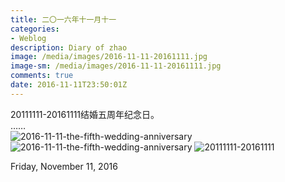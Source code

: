```yaml
---
title: 二〇一六年十一月十一
categories:
- Weblog
description: Diary of zhao
image: /media/images/2016-11-11-20161111.jpg
image-sm: /media/images/2016-11-11-20161111.jpg
comments: true
date: 2016-11-11T23:50:01Z
---
```


20111111-20161111结婚五周年纪念日。    
……    
![2016-11-11-the-fifth-wedding-anniversary](/netlink/media/images/2016-11-11-the-fifth-wedding-anniversary-citizen.jpg)
![2016-11-11-the-fifth-wedding-anniversary](/netlink/media/images/2016-11-11-the-fifth-wedding-anniversary-citizen-02.jpg)
![20111111-20161111](/netlink/media/images/2016-11-11-20161111.jpg) 

Friday, November 11, 2016
